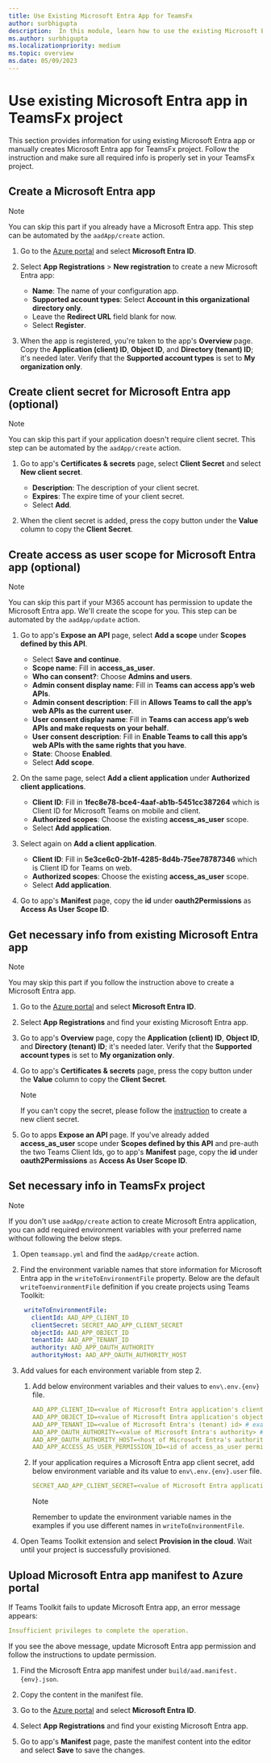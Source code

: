 ```yaml
---
title: Use Existing Microsoft Entra App for TeamsFx
author: surbhigupta
description:  In this module, learn how to use the existing Microsoft Entra app or manually create Microsoft Entra app for TeamsFx.
ms.author: surbhigupta
ms.localizationpriority: medium
ms.topic: overview
ms.date: 05/09/2023
---
```


# Use existing Microsoft Entra app in TeamsFx project

This section provides information for using existing Microsoft Entra app or manually creates Microsoft Entra app for TeamsFx project. Follow the instruction and make sure all required info is properly set in your TeamsFx project.

<a name='create-an-azure-ad-app'></a>

## Create a Microsoft Entra app

> [!NOTE]
> You can skip this part if you already have a Microsoft Entra app. This step can be automated by the `aadApp/create` action.

1. Go to the [Azure portal](https://portal.azure.com) and select **Microsoft Entra ID**.

1. Select **App Registrations** > **New registration** to create a new Microsoft Entra app:
   * **Name**: The name of your configuration app.
   * **Supported account types**: Select **Account in this organizational directory only**.
   * Leave the **Redirect URL** field blank for now.
   * Select **Register**.

1. When the app is registered, you're taken to the app's **Overview** page. Copy the **Application (client) ID**, **Object ID**, and **Directory (tenant) ID**; it's needed later. Verify that the **Supported account types** is set to **My organization only**.

<a name='create-client-secret-for-azure-ad-app-optional'></a>

## Create client secret for Microsoft Entra app (optional)

> [!NOTE]
> You can skip this part if your application doesn't require client secret. This step can be automated by the `aadApp/create` action.

1. Go to app's **Certificates & secrets** page, select **Client Secret** and select **New client secret**.
   * **Description**: The description of your client secret.
   * **Expires**: The expire time of your client secret.
   * Select **Add**.

1. When the client secret is added, press the copy button under the **Value** column to copy the **Client Secret**.

<a name='create-access-as-user-scope-for-azure-ad-app-optional'></a>

## Create access as user scope for Microsoft Entra app (optional)

> [!NOTE]
> You can skip this part if your M365 account has permission to update the Microsoft Entra app. We'll create the scope for you. This step can be automated by the `aadApp/update` action.

1. Go to app's **Expose an API** page, select **Add a scope** under **Scopes defined by this API**.
   * Select **Save and continue**.
   * **Scope name**: Fill in **access_as_user**.
   * **Who can consent?**: Choose **Admins and users**.
   * **Admin consent display name**: Fill in **Teams can access app’s web APIs**.
   * **Admin consent description**: Fill in **Allows Teams to call the app’s web APIs as the current user**.
   * **User consent display name**: Fill in **Teams can access app’s web APIs and make requests on your behalf**.
   * **User consent description**: Fill in **Enable Teams to call this app’s web APIs with the same rights that you have**.
   * **State**: Choose **Enabled**.
   * Select **Add scope**.

1. On the same page, select **Add a client application** under **Authorized client applications**.
   * **Client ID**: Fill in **1fec8e78-bce4-4aaf-ab1b-5451cc387264** which is Client ID for Microsoft Teams on mobile and client.
   * **Authorized scopes**: Choose the existing **access_as_user** scope.
   * Select **Add application**.

1. Select again on **Add a client application**.
   * **Client ID**: Fill in **5e3ce6c0-2b1f-4285-8d4b-75ee78787346** which is Client ID for Teams on web.
   * **Authorized scopes**: Choose the existing **access_as_user** scope.
   * Select **Add application**.

2. Go to app's **Manifest** page, copy the **id** under **oauth2Permissions** as **Access As User Scope ID**.

<a name='get-necessary-info-from-existing-azure-ad-app'></a>

## Get necessary info from existing Microsoft Entra app

> [!NOTE]
> You may skip this part if you follow the instruction above to create a Microsoft Entra app.

1. Go to the [Azure portal](https://portal.azure.com) and select **Microsoft Entra ID**.

1. Select **App Registrations** and find your existing Microsoft Entra app.

1. Go to app's **Overview** page, copy the **Application (client) ID**, **Object ID**, and **Directory (tenant) ID**; it's needed later. Verify that the **Supported account types** is set to **My organization only**.

1. Go to app's **Certificates & secrets** page, press the copy button under the **Value** column to copy the **Client Secret**.

    > [!NOTE]
    > If you can't copy the secret, please follow the [instruction](#create-client-secret-for-azure-ad-app-optional) to create a new client secret.

1. Go to apps **Expose an API** page. If you've already added **access_as_user** scope under **Scopes defined by this API** and pre-auth the two Teams Client Ids, go to app's **Manifest** page, copy the **id** under **oauth2Permissions** as **Access As User Scope ID**.

## Set necessary info in TeamsFx project

> [!NOTE]
> If you don't use `aadApp/create` action to create Microsoft Entra application, you can add required environment variables with your preferred name without following the below steps.

1. Open `teamsapp.yml` and find the `aadApp/create` action.

1. Find the environment variable names that store information for Microsoft Entra app in the `writeToEnvironmentFile` property. Below are the default `writeToenvironmentFile` definition if you create projects using Teams Toolkit:

   ``` yaml
    writeToEnvironmentFile:
      clientId: AAD_APP_CLIENT_ID
      clientSecret: SECRET_AAD_APP_CLIENT_SECRET
      objectId: AAD_APP_OBJECT_ID
      tenantId: AAD_APP_TENANT_ID
      authority: AAD_APP_OAUTH_AUTHORITY
      authorityHost: AAD_APP_OAUTH_AUTHORITY_HOST
   ```

1. Add values for each environment variable from step 2.

   1. Add below environment variables and their values to `env\.env.{env}` file.

      ```yml
      AAD_APP_CLIENT_ID=<value of Microsoft Entra application's client id (application id)> # example: 00000000-0000-0000-0000-000000000000
      AAD_APP_OBJECT_ID=<value of Microsoft Entra application's object id> # example: 00000000-0000-0000-0000-000000000000
      AAD_APP_TENANT_ID=<value of Microsoft Entra's (tenant) id> # example: 00000000-0000-0000-0000-000000000000
      AAD_APP_OAUTH_AUTHORITY=<value of Microsoft Entra's authority> # example: https://login.microsoftonline.com/<Directory (tenant) ID>
      AAD_APP_OAUTH_AUTHORITY_HOST=<host of Microsoft Entra's authority> # example: https://login.microsoftonline.com
      AAD_APP_ACCESS_AS_USER_PERMISSION_ID=<id of access_as_user permission> # example: 00000000-0000-0000-0000-000000000000
      ```

   1. If your application requires a Microsoft Entra app client secret, add below environment variable and its value to `env\.env.{env}.user` file.

      ```yml
      SECRET_AAD_APP_CLIENT_SECRET=<value of Microsoft Entra application's client secret>
      ```

      > [!NOTE]
      > Remember to update the environment variable names in the examples if you use different names in `writeToEnvironmentFile`.

1. Open Teams Toolkit extension and select **Provision in the cloud**. Wait until your project is successfully provisioned.

<a name='upload-azure-ad-app-manifest-to-azure-portal'></a>

## Upload Microsoft Entra app manifest to Azure portal

If Teams Toolkit fails to update Microsoft Entra app, an error message appears:

```yml
Insufficient privileges to complete the operation.
```

If you see the above message, update Microsoft Entra app permission and follow the instructions to update permission.

1. Find the Microsoft Entra app manifest under `build/aad.manifest.{env}.json`.

1. Copy the content in the manifest file.

1. Go to the [Azure portal](https://portal.azure.com) and select **Microsoft Entra ID**.

1. Select **App Registrations** and find your existing Microsoft Entra app.

1. Go to app's **Manifest** page, paste the manifest content into the editor and select **Save** to save the changes.
